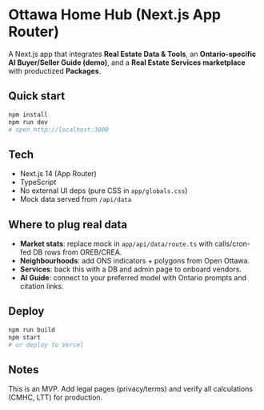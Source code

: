 
# Ottawa Home Hub (Next.js App Router)

A Next.js app that integrates **Real Estate Data & Tools**, an **Ontario‑specific AI Buyer/Seller Guide (demo)**, and a **Real Estate Services marketplace** with productized **Packages**.

## Quick start

```bash
npm install
npm run dev
# open http://localhost:3000
```

## Tech

- Next.js 14 (App Router)
- TypeScript
- No external UI deps (pure CSS in `app/globals.css`)
- Mock data served from `/api/data`

## Where to plug real data

- **Market stats**: replace mock in `app/api/data/route.ts` with calls/cron-fed DB rows from OREB/CREA.
- **Neighbourhoods**: add ONS indicators + polygons from Open Ottawa.
- **Services**: back this with a DB and admin page to onboard vendors.
- **AI Guide**: connect to your preferred model with Ontario prompts and citation links.

## Deploy

```bash
npm run build
npm start
# or deploy to Vercel
```

## Notes

This is an MVP. Add legal pages (privacy/terms) and verify all calculations (CMHC, LTT) for production.
